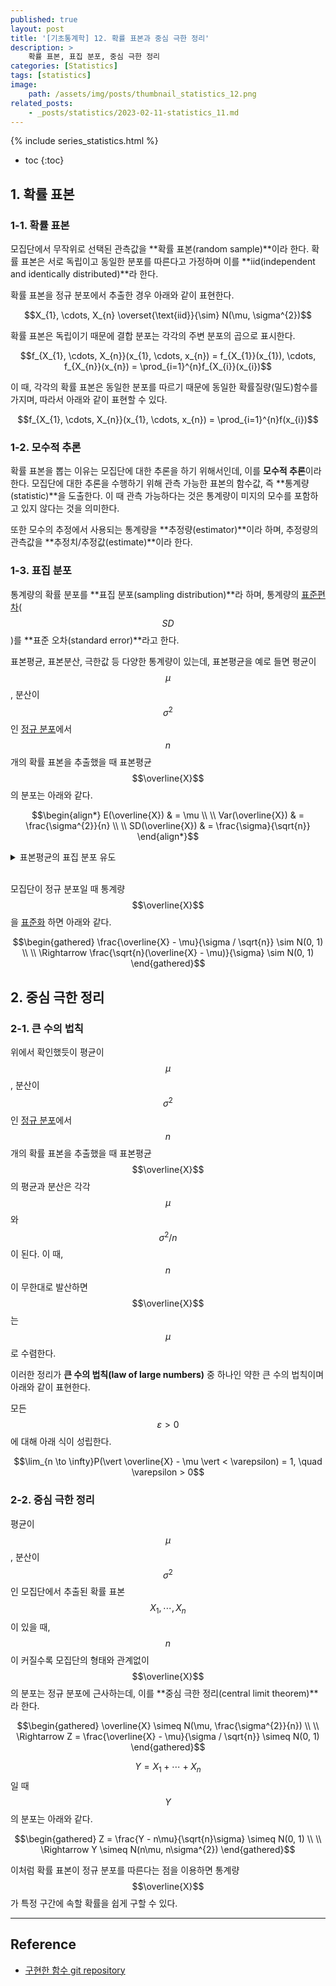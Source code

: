 ```yaml
---
published: true
layout: post
title: '[기초통계학] 12. 확률 표본과 중심 극한 정리'
description: >
    확률 표본, 표집 분포, 중심 극한 정리
categories: [Statistics]
tags: [statistics]
image:
    path: /assets/img/posts/thumbnail_statistics_12.png
related_posts:
    - _posts/statistics/2023-02-11-statistics_11.md
---
```

{% include series_statistics.html %}
* toc
{:toc}

## 1. 확률 표본

### 1-1. 확률 표본

모집단에서 무작위로 선택된 관측값을 **확률 표본(random sample)**이라 한다. 확률 표본은 서로 독립이고 동일한 분포를 따른다고 가정하며 이를 **iid(independent and identically distributed)**라 한다.  

확률 표본을 정규 분포에서 추출한 경우 아래와 같이 표현한다.  

$$X_{1}, \cdots, X_{n} \overset{\text{iid}}{\sim} N(\mu, \sigma^{2})$$

확률 표본은 독립이기 때문에 결합 분포는 각각의 주변 분포의 곱으로 표시한다.  

$$f_{X_{1}, \cdots, X_{n}}(x_{1}, \cdots, x_{n}) = f_{X_{1}}(x_{1}), \cdots, f_{X_{n}}(x_{n}) = \prod_{i=1}^{n}f_{X_{i}}(x_{i})$$

이 때, 각각의 확률 표본은 동일한 분포를 따르기 때문에 동일한 확률질량(밀도)함수를 가지며, 따라서 아래와 같이 표현할 수 있다.  

$$f_{X_{1}, \cdots, X_{n}}(x_{1}, \cdots, x_{n}) = \prod_{i=1}^{n}f(x_{i})$$

### 1-2. 모수적 추론

확률 표본을 뽑는 이유는 모집단에 대한 추론을 하기 위해서인데, 이를 **모수적 추론**이라 한다. 모집단에 대한 추론을 수행하기 위해 관측 가능한 표본의 함수값, 즉 **통계량(statistic)**을 도출한다. 이 때 관측 가능하다는 것은 통계량이 미지의 모수를 포함하고 있지 않다는 것을 의미한다.  

또한 모수의 추정에서 사용되는 통계량을 **추정량(estimator)**이라 하며, 추정량의 관측값을 **추정치/추정값(estimate)**이라 한다.  

### 1-3. 표집 분포

통계량의 확률 분포를 **표집 분포(sampling distribution)**라 하며, 통계량의 [표준편차](/statistics/statistics_03/#표본표준편차)($$SD$$)를 **표준 오차(standard error)**라고 한다.  

표본평균, 표본분산, 극한값 등 다양한 통계량이 있는데, 표본평균을 예로 들면 평균이 $$\mu$$, 분산이 $$\sigma^{2}$$인 [정규 분포](/statistics/statistics_11/)에서 $$n$$개의 확률 표본을 추출했을 때 표본평균 $$\overline{X}$$의 분포는 아래와 같다.  

$$\begin{align*}
E(\overline{X}) & = \mu \\
\\
Var(\overline{X}) & = \frac{\sigma^{2}}{n} \\
\\
SD(\overline{X}) & = \frac{\sigma}{\sqrt{n}}
\end{align*}$$

<details><summary>표본평균의 표집 분포 유도</summary><div markdown="1">

$$\begin{align*}
E(\overline{X}) & = E \left( \frac{\overline{X}_{1} + \cdots + \overline{X}_{n}}{n} \right) \\
\\
& = \frac{n}{n}E(\overline{X}) = \mu \\
\\
Var(\overline{X}) & = Var \left( \frac{\overline{X}_{1} + \cdots + \overline{X}_{n}}{n} \right) \\
\\
& = \frac{Var(\overline{X})}{n^{2}} = \frac{\sigma^{2}}{n} \\
\\
SD(\overline{X}) & = \frac{\sigma}{\sqrt{n}}
\end{align*}$$

</div></details><br>

모집단이 정규 분포일 때 통계량 $$\overline{X}$$을 [표준화](/statistics/statistics_03/#표준화) 하면 아래와 같다.  

$$\begin{gathered}
\frac{\overline{X} - \mu}{\sigma / \sqrt{n}} \sim N(0, 1) \\
\\
\Rightarrow \frac{\sqrt{n}(\overline{X} - \mu)}{\sigma} \sim N(0, 1)
\end{gathered}$$

## 2. 중심 극한 정리

### 2-1. 큰 수의 법칙

위에서 확인했듯이 평균이 $$\mu$$, 분산이 $$\sigma^{2}$$인 [정규 분포](/statistics/statistics_11/)에서 $$n$$개의 확률 표본을 추출했을 때 표본평균 $$\overline{X}$$의 평균과 분산은 각각 $$\mu$$와 $$\sigma^{2}/n$$이 된다.  이 때, $$n$$이 무한대로 발산하면 $$\overline{X}$$는 $$\mu$$로 수렴한다.  

이러한 정리가 **큰 수의 법칙(law of large numbers)** 중 하나인 약한 큰 수의 법칙이며 아래와 같이 표현한다.  

모든 $$\varepsilon > 0$$에 대해 아래 식이 성립한다.  

$$\lim_{n \to \infty}P(\vert \overline{X} - \mu \vert < \varepsilon) = 1, \quad \varepsilon > 0$$

### 2-2. 중심 극한 정리

평균이 $$\mu$$, 분산이 $$\sigma^{2}$$인 모집단에서 추출된 확률 표본 $$X_{1}, \cdots, X_{n}$$이 있을 때, $$n$$이 커질수록 모집단의 형태와 관계없이 $$\overline{X}$$의 분포는 정규 분포에 근사하는데, 이를 **중심 극한 정리(central limit theorem)**라 한다.  

$$\begin{gathered}
\overline{X} \simeq N(\mu, \frac{\sigma^{2}}{n}) \\
\\
\Rightarrow Z = \frac{\overline{X} - \mu}{\sigma / \sqrt{n}} \simeq N(0, 1)
\end{gathered}$$

$$Y = X_{1} + \cdots + X_{n}$$일 때 $$Y$$의 분포는 아래와 같다.  

$$\begin{gathered}
Z = \frac{Y - n\mu}{\sqrt{n}\sigma} \simeq N(0, 1) \\
\\
\Rightarrow Y \simeq N(n\mu, n\sigma^{2})
\end{gathered}$$

이처럼 확률 표본이 정규 분포를 따른다는 점을 이용하면 통계량 $$\overline{X}$$가 특정 구간에 속할 확률을 쉽게 구할 수 있다.  

---
## Reference
- [구현한 함수 git repository](https://github.com/djccnt15/mathematics)